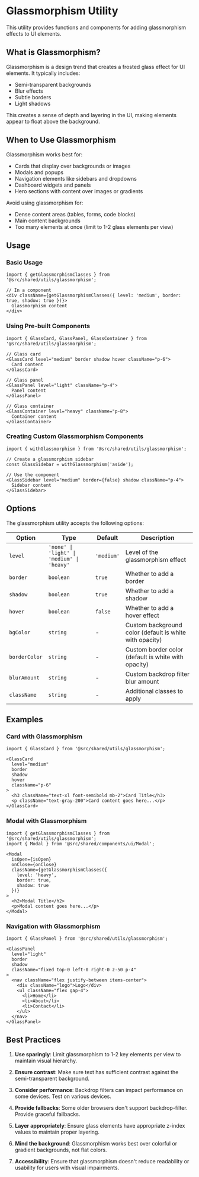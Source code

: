 # Glassmorphism Utility

This utility provides functions and components for adding glassmorphism effects to UI elements.

## What is Glassmorphism?

Glassmorphism is a design trend that creates a frosted glass effect for UI elements. It typically includes:

- Semi-transparent backgrounds
- Blur effects
- Subtle borders
- Light shadows

This creates a sense of depth and layering in the UI, making elements appear to float above the background.

## When to Use Glassmorphism

Glassmorphism works best for:

- Cards that display over backgrounds or images
- Modals and popups
- Navigation elements like sidebars and dropdowns
- Dashboard widgets and panels
- Hero sections with content over images or gradients

Avoid using glassmorphism for:
- Dense content areas (tables, forms, code blocks)
- Main content backgrounds
- Too many elements at once (limit to 1-2 glass elements per view)

## Usage

### Basic Usage

```tsx
import { getGlassmorphismClasses } from '@src/shared/utils/glassmorphism';

// In a component
<div className={getGlassmorphismClasses({ level: 'medium', border: true, shadow: true })}>
  Glassmorphism content
</div>
```

### Using Pre-built Components

```tsx
import { GlassCard, GlassPanel, GlassContainer } from '@src/shared/utils/glassmorphism';

// Glass card
<GlassCard level="medium" border shadow hover className="p-6">
  Card content
</GlassCard>

// Glass panel
<GlassPanel level="light" className="p-4">
  Panel content
</GlassPanel>

// Glass container
<GlassContainer level="heavy" className="p-8">
  Container content
</GlassContainer>
```

### Creating Custom Glassmorphism Components

```tsx
import { withGlassmorphism } from '@src/shared/utils/glassmorphism';

// Create a glassmorphism sidebar
const GlassSidebar = withGlassmorphism('aside');

// Use the component
<GlassSidebar level="medium" border={false} shadow className="p-4">
  Sidebar content
</GlassSidebar>
```

## Options

The glassmorphism utility accepts the following options:

| Option | Type | Default | Description |
|--------|------|---------|-------------|
| `level` | `'none' \| 'light' \| 'medium' \| 'heavy'` | `'medium'` | Level of the glassmorphism effect |
| `border` | `boolean` | `true` | Whether to add a border |
| `shadow` | `boolean` | `true` | Whether to add a shadow |
| `hover` | `boolean` | `false` | Whether to add a hover effect |
| `bgColor` | `string` | - | Custom background color (default is white with opacity) |
| `borderColor` | `string` | - | Custom border color (default is white with opacity) |
| `blurAmount` | `string` | - | Custom backdrop filter blur amount |
| `className` | `string` | - | Additional classes to apply |

## Examples

### Card with Glassmorphism

```tsx
import { GlassCard } from '@src/shared/utils/glassmorphism';

<GlassCard 
  level="medium" 
  border 
  shadow 
  hover 
  className="p-6"
>
  <h3 className="text-xl font-semibold mb-2">Card Title</h3>
  <p className="text-gray-200">Card content goes here...</p>
</GlassCard>
```

### Modal with Glassmorphism

```tsx
import { getGlassmorphismClasses } from '@src/shared/utils/glassmorphism';
import { Modal } from '@src/shared/components/ui/Modal';

<Modal
  isOpen={isOpen}
  onClose={onClose}
  className={getGlassmorphismClasses({ 
    level: 'heavy', 
    border: true, 
    shadow: true 
  })}
>
  <h2>Modal Title</h2>
  <p>Modal content goes here...</p>
</Modal>
```

### Navigation with Glassmorphism

```tsx
import { GlassPanel } from '@src/shared/utils/glassmorphism';

<GlassPanel 
  level="light" 
  border 
  shadow 
  className="fixed top-0 left-0 right-0 z-50 p-4"
>
  <nav className="flex justify-between items-center">
    <div className="logo">Logo</div>
    <ul className="flex gap-4">
      <li>Home</li>
      <li>About</li>
      <li>Contact</li>
    </ul>
  </nav>
</GlassPanel>
```

## Best Practices

1. **Use sparingly**: Limit glassmorphism to 1-2 key elements per view to maintain visual hierarchy.

2. **Ensure contrast**: Make sure text has sufficient contrast against the semi-transparent background.

3. **Consider performance**: Backdrop filters can impact performance on some devices. Test on various devices.

4. **Provide fallbacks**: Some older browsers don't support backdrop-filter. Provide graceful fallbacks.

5. **Layer appropriately**: Ensure glass elements have appropriate z-index values to maintain proper layering.

6. **Mind the background**: Glassmorphism works best over colorful or gradient backgrounds, not flat colors.

7. **Accessibility**: Ensure that glassmorphism doesn't reduce readability or usability for users with visual impairments.
